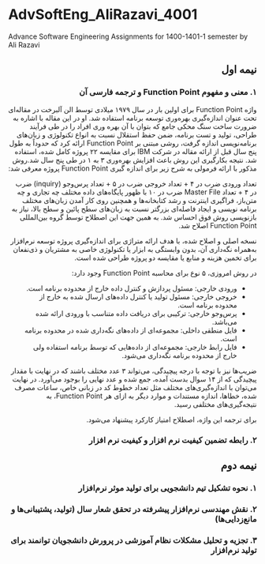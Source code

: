 # AdvSoftEng_AliRazavi_4001
Advance Software Engineering Assignments for 1400-1401-1 semester by Ali Razavi
<div dir="rtl">
  
## نیمه اول

### ۱. معنی و مفهوم Function Point و ترجمه فارسی آن

 
واژه Function Point برای اولین بار در سال ۱۹۷۹ میلادی توسط الن آلبرخت در مقاله‌ای تحت عنوان اندازه‌گیری بهره‌وری توسعه برنامه استفاده شد. او در این مقاله با اشاره به ضرورت ساخت سنگ محکی جامع که بتوان با آن بهره وری افراد را در طی فرآیند طراحی، تولید و تست برنامه، ضمن حفظ استقلال نسبت به انواع تکنولوژی و زبان‌های برنامه‌نویسی اندازه گرفت، روشی مبتنی بر Function Point ارائه کرد که حدوداً به طول پنج سال قبل از ارائه مقاله در شرکت IBM برای مقایسه ۲۲ پروژه کامل شده، استفاده شد. نتیجه بکارگیری این روش باعث افزایش بهره‌وری ۳ به ۱ در طی پنج سال شد.روش مذکور با ارائه فرمولی به شرح زیر برای اندازه گیری Function Point پروژه معرفی شد:
 
تعداد ورودی ضرب در ۴ + تعداد خروجی ضرب در ۵ + تعداد پرس‌وجو (inquiry) ضرب در ۴ + تعداد Master File ضرب در ۱۰
با ظهور پایگاه‌های داده مختلف چه تجاری و چه متن‌باز، فراگیری اینترنت و رشد کتابخانه‌ها و همچنین روی کار آمدن زبان‌های مختلف برنامه نویسی و ایجاد فاصله‌ای بزرگتر نسبت به زبان‌های سطح پائین و سطح بالا، نیاز به بازنویسی روش فوق احساس شد. به همین جهت این اصطلاح توسط گروه بین‌المللی Function Point اصلاح شد.

نسخه اصلی و اصلاح شده، با هدف ارائه متراژی برای اندازه‌گیری پروژه توسعه نرم‌افزار به‌همراه نگه‌داری آن، بدون وابستگی به ابزار یا تکنولوژی خاصی به مشتریان و ذی‌نفعان برای تخمین هزینه و منابع یا مقایسه دو پروژه طراحی شده است.

در روش امروزی، ۵ نوع برای محاسبه Function Point وجود دارد:
- ورودی خارجی: مسئول پردازش و کنترل داده خارج از محدوده برنامه است.
-	خروجی خارجی: مسئول تولید یا کنترل داده‌های ارسال شده به خارج از محدوده برنامه است.
-	پرس‌وجو خارجی: ترکیبی برای دریافت داده متناسب با ورودی ارائه شده می‌باشد.
-	فایل منطقی داخلی: مجموعه‌ای از داده‌های نگه‌داری شده در محدوده برنامه است.
-	فایل رابط خارجی: مجموعه‌ای از داده‌هایی که توسط برنامه استفاده ولی خارج از محدوده برنامه نگه‌داری می‌شود.

ضریب‌ها نیز با توجه با درجه پیچیدگی، می‌تواند ۳ عدد مختلف باشند که در نهایت با مقدار پیچیدگی که از ۱۴ سوال بدست آمده، جمع شده و عدد نهایی را بوجود
می‌آورد. در نهایت می‌توان با اندازه‌گیری‌های مختلف مثل تعداد خطوط کد در زبانی خاص، ساعات مصرف شده، خطاها، اندازه مستندات و موارد دیگر به ازای هر Function Point، به نتیجه‌گیری‌های مختلفی رسید.
  
برای ترجمه این واژه، اصطلاح امتیاز کارکرد پیشنهاد می‌شود.


### ۲. رابطه تضمین کیفیت نرم افزار و کیفیت نرم افزار


## نیمه دوم
### ۱. نحوه تشکیل تیم دانشجویی برای تولید موثر نرم‌افزار


### ۲. نقش مهندسی نرم‌افزار پیشرفته در تحقق شعار سال (تولید، پشتیبانی‌ها و مانع‌زدایی‌ها)


### ۳. تجزیه و تحلیل مشکلات نظام آموزشی در پرورش دانشجویان توانمند برای تولید نرم‌افزار











</div>
